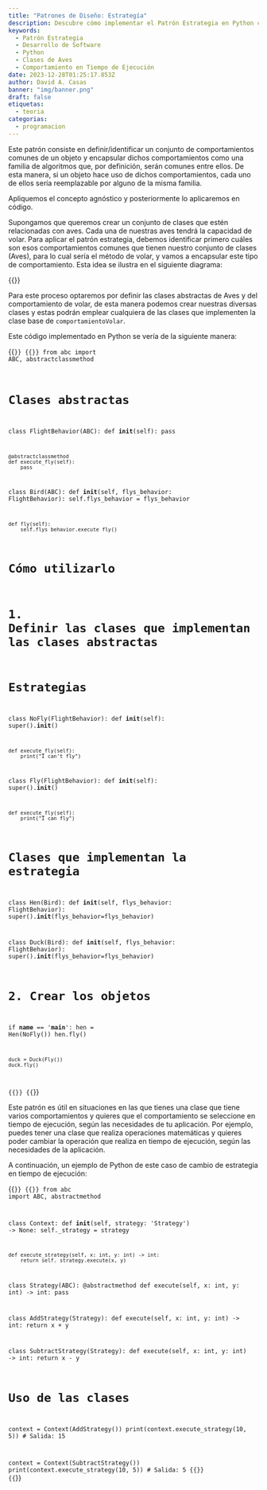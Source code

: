 ```yaml
---
title: "Patrones de Diseño: Estrategía"
description: Descubre cómo implementar el Patrón Estrategia en Python con un enfoque práctico en clases de aves, optimizando comportamientos flexibles en tiempo de ejecución
keywords:
  - Patrón Estrategia
  - Desarrollo de Software
  - Python
  - Clases de Aves
  - Comportamiento en Tiempo de Ejecución
date: 2023-12-28T01:25:17.853Z
author: David A. Casas
banner: "img/banner.png"
draft: false
etiquetas:
  - teoria
categorias:
  - programacion
---
```

Este patrón consiste en definir/identificar un conjunto de comportamientos comunes de un objeto y encapsular dichos comportamientos como una familia de algoritmos que, por definición, serán comunes entre ellos. De esta manera, si un objeto hace uso de dichos comportamientos, cada uno de ellos sería reemplazable por alguno de la misma familia.

Apliquemos el concepto agnóstico y posteriormente lo aplicaremos en código.

Supongamos que queremos crear un conjunto de clases que estén relacionadas con aves. Cada una de nuestras aves tendrá la capacidad de volar. Para aplicar el patrón estrategia, debemos identificar primero cuáles son esos comportamientos comunes que tienen nuestro conjunto de clases (Aves), para lo cual sería el método de volar, y vamos a encapsular este tipo de comportamiento. Esta idea se ilustra en el siguiente diagrama:

{{<imageWebp src="img/uml.png">}}

Para este proceso optaremos por definir las clases abstractas de Aves y del comportamiento de volar, de esta manera podemos crear nuestras diversas clases y estas podrán emplear cualquiera de las clases que implementen la clase base de `comportamientoVolar`.

Este código implementado en Python se vería de la siguiente manera:

{{<code filename="birds.py">}}
{{<highlight python>}}
from abc import ABC, abstractclassmethod

# Clases abstractas
class FlightBehavior(ABC):
    def __init__(self):
        pass

    @abstractclassmethod
    def execute_fly(self):
        pass

class Bird(ABC):
    def __init__(self, flys_behavior: FlightBehavior):
        self.flys_behavior = flys_behavior

    def fly(self):
        self.flys_behavior.execute_fly()

# Cómo utilizarlo
# 1. Definir las clases que implementan las clases abstractas

# Estrategias
class NoFly(FlightBehavior):
    def __init__(self):
        super().__init__()

    def execute_fly(self):
        print("I can't fly")

class Fly(FlightBehavior):
    def __init__(self):
        super().__init__()

    def execute_fly(self):
        print("I can fly")

# Clases que implementan la estrategia
class Hen(Bird):
    def __init__(self, flys_behavior: FlightBehavior):
        super().__init__(flys_behavior=flys_behavior)

class Duck(Bird):
    def __init__(self, flys_behavior: FlightBehavior):
        super().__init__(flys_behavior=flys_behavior)

# 2. Crear los objetos
if __name__ == '__main__':
    hen = Hen(NoFly())
    hen.fly()

    duck = Duck(Fly())
    duck.fly()
{{</highlight>}}
{{</code >}}

Este patrón es útil en situaciones en las que tienes una clase que tiene varios comportamientos y quieres que el comportamiento se seleccione en tiempo de ejecución, según las necesidades de tu aplicación. Por ejemplo, puedes tener una clase que realiza operaciones matemáticas y quieres poder cambiar la operación que realiza en tiempo de ejecución, según las necesidades de la aplicación.

A continuación, un ejemplo de Python de este caso de cambio de estrategia en tiempo de ejecución:

{{<code filename="strategy.py">}}
{{<highlight python>}}
from abc import ABC, abstractmethod

class Context:
    def __init__(self, strategy: 'Strategy') -> None:
        self._strategy = strategy

    def execute_strategy(self, x: int, y: int) -> int:
        return self._strategy.execute(x, y)

class Strategy(ABC):
    @abstractmethod
    def execute(self, x: int, y: int) -> int:
        pass

class AddStrategy(Strategy):
    def execute(self, x: int, y: int) -> int:
        return x + y

class SubtractStrategy(Strategy):
    def execute(self, x: int, y: int) -> int:
        return x - y

# Uso de las clases
context = Context(AddStrategy())
print(context.execute_strategy(10, 5))  # Salida: 15

context = Context(SubtractStrategy())
print(context.execute_strategy(10, 5))  # Salida: 5
{{</highlight>}}
{{</code >}}
